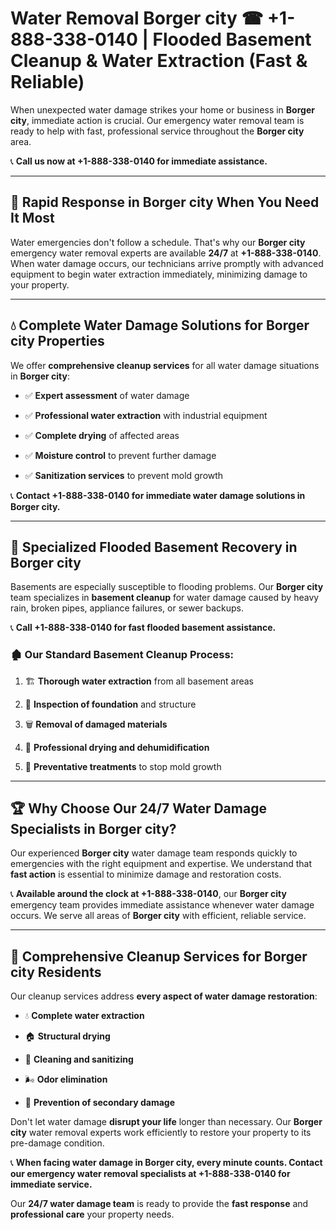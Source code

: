 # Water Removal Borger city ☎ +1-888-338-0140 | Flooded Basement Cleanup & Water Extraction (Fast & Reliable)

When unexpected water damage strikes your home or business in **Borger city**, immediate action is crucial. Our emergency water removal team is ready to help with fast, professional service throughout the **Borger city** area. 

📞 **Call us now at +1-888-338-0140 for immediate assistance.**
---
## 🚀 Rapid Response in Borger city When You Need It Most
Water emergencies don't follow a schedule. That's why our **Borger city** emergency water removal experts are available **24/7** at **+1-888-338-0140**. When water damage occurs, our technicians arrive promptly with advanced equipment to begin water extraction immediately, minimizing damage to your property.
---
## 💧 Complete Water Damage Solutions for Borger city Properties
We offer **comprehensive cleanup services** for all water damage situations in **Borger city**:
- ✅ **Expert assessment** of water damage  
- ✅ **Professional water extraction** with industrial equipment  
- ✅ **Complete drying** of affected areas  
- ✅ **Moisture control** to prevent further damage  
- ✅ **Sanitization services** to prevent mold growth  
📞 **Contact +1-888-338-0140 for immediate water damage solutions in Borger city.**
---
## 🌊 Specialized Flooded Basement Recovery in Borger city
Basements are especially susceptible to flooding problems. Our **Borger city** team specializes in **basement cleanup** for water damage caused by heavy rain, broken pipes, appliance failures, or sewer backups. 
📞 **Call +1-888-338-0140 for fast flooded basement assistance.**
### 🏚️ Our Standard Basement Cleanup Process:
1. 🏗️ **Thorough water extraction** from all basement areas  
2. 🔎 **Inspection of foundation** and structure  
3. 🗑️ **Removal of damaged materials**  
4. 💨 **Professional drying and dehumidification**  
5. 🚫 **Preventative treatments** to stop mold growth  
---
## 🏆 Why Choose Our 24/7 Water Damage Specialists in Borger city?
Our experienced **Borger city** water damage team responds quickly to emergencies with the right equipment and expertise. We understand that **fast action** is essential to minimize damage and restoration costs.
📞 **Available around the clock at +1-888-338-0140**, our **Borger city** emergency team provides immediate assistance whenever water damage occurs. We serve all areas of **Borger city** with efficient, reliable service.
---
## 🧹 Comprehensive Cleanup Services for Borger city Residents
Our cleanup services address **every aspect of water damage restoration**:
- 💧 **Complete water extraction**  
- 🏠 **Structural drying**  
- 🧼 **Cleaning and sanitizing**  
- 🌬️ **Odor elimination**  
- 🚫 **Prevention of secondary damage**  
Don't let water damage **disrupt your life** longer than necessary. Our **Borger city** water removal experts work efficiently to restore your property to its pre-damage condition.
📞 **When facing water damage in Borger city, every minute counts. Contact our emergency water removal specialists at +1-888-338-0140 for immediate service.**
Our **24/7 water damage team** is ready to provide the **fast response** and **professional care** your property needs.
